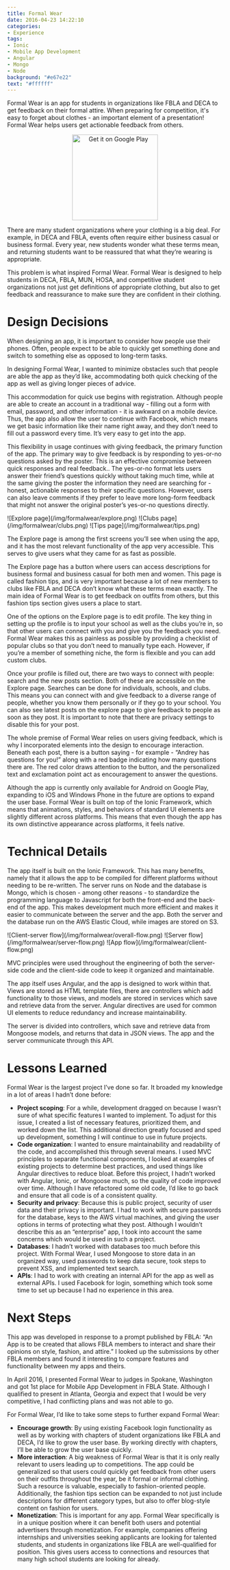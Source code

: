 ```yaml
---
title: Formal Wear
date: 2016-04-23 14:22:10
categories:
- Experience
tags:
- Ionic
- Mobile App Development
- Angular
- Mongo
- Node
background: "#e67e22"
text: "#ffffff"
---
```

Formal Wear is an app for students in organizations like FBLA and DECA to get feedback on their formal attire. When preparing for competition, it's easy to forget about clothes - an important element of a presentation! Formal Wear helps users get actionable feedback from others.
<!-- more -->
<div style="width: 100%; text-align: center;">
    <a href='https://play.google.com/store/apps/details?id=com.andrey.formalwear&utm_source=global_co&utm_medium=prtnr&utm_content=Mar2515&utm_campaign=PartBadge&pcampaignid=MKT-Other-global-all-co-prtnr-py-PartBadge-Mar2515-1'><img alt='Get it on Google Play' src='https://play.google.com/intl/en_us/badges/images/generic/en_badge_web_generic.png' style="width: 200px;"/></a>
</div>

There are many student organizations where your clothing is a big deal. For example, in DECA and FBLA, events often require either business casual or business formal. Every year, new students wonder what these terms mean, and returning students want to be reassured that what they’re wearing is appropriate.

This problem is what inspired Formal Wear. Formal Wear is designed to help students in DECA, FBLA, MUN, HOSA, and competitive student organizations not just get definitions of appropriate clothing, but also to get feedback and reassurance to make sure they are confident in their clothing.

# Design Decisions

When designing an app, it is important to consider how people use their phones. Often, people expect to be able to quickly get something done and switch to something else as opposed to long-term tasks.

In designing Formal Wear, I wanted to minimize obstacles such that people are able the app as they’d like, accommodating both quick checking of the app as well as giving longer pieces of advice.

This accommodation for quick use begins with registration. Although people are able to create an account in a traditional way - filling out a form with email, password, and other information - it is awkward on a mobile device. Thus, the app also allow the user to continue with Facebook, which means we get basic information like their name right away, and they don’t need to fill out a password every time. It’s very easy to get into the app.

This flexibility in usage continues with giving feedback, the primary function of the app. The primary way to give feedback is by responding to yes-or-no questions asked by the poster. This is an effective compromise between quick responses and real feedback.. The yes-or-no format lets users answer their friend’s questions quickly without taking much time, while at the same giving the poster the information they need are searching for - honest, actionable responses to their specific questions. However, users can also leave comments if they prefer to leave more long-form feedback that might not answer the original poster’s yes-or-no questions directly.

<div class="photos photos-500">
    ![Explore page](/img/formalwear/explore.png)
    ![Clubs page](/img/formalwear/clubs.png)
    ![Tips page](/img/formalwear/tips.png)
</div>

The Explore page is among the first screens you’ll see when using the app, and it has the most relevant functionality of the app very accessible. This serves to give users what they came for as fast as possible.

The Explore page has a button where users can access descriptions for business formal and business casual for both men and women. This page is called fashion tips, and is very important because a lot of new members to clubs like FBLA and DECA don’t know what these terms mean exactly. The main idea of Formal Wear is to get feedback on outfits from others, but this fashion tips section gives users a place to start.

One of the options on the Explore page is to edit profile. The key thing in setting up the profile is to input your school as well as the clubs you’re in, so that other users can connect with you and give you the feedback you need. Formal Wear makes this as painless as possible by providing a checklist of popular clubs so that you don’t need to manually type each. However, if you’re a member of something niche, the form is flexible and you can add custom clubs.

Once your profile is filled out, there are two ways to connect with people: search and the new posts section. Both of these are accessible on the Explore page. Searches can be done for individuals, schools, and clubs. This means you can connect with and give feedback to a diverse range of people, whether you know them personally or if they go to your school. You can also see latest posts on the explore page to give feedback to people as soon as they post. It is important to note that there are privacy settings to disable this for your post.

The whole premise of Formal Wear relies on users giving feedback, which is why I incorporated elements into the design to encourage interaction. Beneath each post, there is a button saying - for example - “Andrey has questions for you!” along with a red badge indicating how many questions there are. The red color draws attention to the button, and the personalized text and exclamation point act as encouragement to answer the questions.

Although the app is currently only available for Android on Google Play, expanding to iOS and Windows Phone in the future are options to expand the user base. Formal Wear is built on top of the Ionic Framework, which means that animations, styles, and behaviors of standard UI elements are slightly different across platforms. This means that even though the app has its own distinctive appearance across platforms, it feels native.

# Technical Details

The app itself is built on the Ionic Framework. This has many benefits, namely that it allows the app to be compiled for different platforms without needing to be re-written. The server runs on Node and the database is Mongo, which is chosen - among other reasons - to standardize the programming language to Javascript for both the front-end and the back-end of the app. This makes development much more efficient and makes it easier to communicate between the server and the app. Both the server and the database run on the AWS Elastic Cloud, while images are stored on S3.

<div class="photos photos-vertical photos-400">
    ![Client-server flow](/img/formalwear/overall-flow.png)
    ![Server flow](/img/formalwear/server-flow.png)
    ![App flow](/img/formalwear/client-flow.png)
</div>

MVC principles were used throughout the engineering of both the server-side code and the client-side code to keep it organized and maintainable.

The app itself uses Angular, and the app is designed to work within that. Views are stored as HTML template files, there are controllers which add functionality to those views, and models are stored in services which save and retrieve data from the server. Angular directives are used for common UI elements to reduce redundancy and increase maintainability.

The server is divided into controllers, which save and retrieve data from Mongoose models, and returns that data in JSON views. The app and the server communicate through this API.

# Lessons Learned

Formal Wear is the largest project I’ve done so far. It broaded my knowledge in a lot of areas I hadn’t done before:

*   **Project scoping**: For a while, development dragged on because I wasn’t sure of what specific features I wanted to implement. To adjust for this issue, I created a list of necessary features, prioritized them, and worked down the list. This additional direction greatly focused and sped up development, something I will continue to use in future projects.
*   **Code organization**: I wanted to ensure maintainability and readability of the code, and accomplished this through several means. I used MVC principles to separate functional components, I looked at examples of existing projects to determine best practices, and used things like Angular directives to reduce bloat. Before this project, I hadn’t worked with Angular, Ionic, or Mongoose much, so the quality of code improved over time. Although I have refactored some old code, I’d like to go back and ensure that all code is of a consistent quality.
*   **Security and privacy**: Because this is public project, security of user data and their privacy is important. I had to work with secure passwords for the database, keys to the AWS virtual machines, and giving the user options in terms of protecting what they post. Although I wouldn’t describe this as an “enterprise” app, I took into account the same concerns which would be used in such a project.
*   **Databases**: I hadn’t worked with databases too much before this project. With Formal Wear, I used Mongoose to store data in an organized way, used passwords to keep data secure, took steps to prevent XSS, and implemented text search.
*   **APIs**: I had to work with creating an internal API for the app as well as external APIs. I used Facebook for login, something which took some time to set up because I had no experience in this area.

# Next Steps

This app was developed in response to a prompt published by FBLA: “An App is to be created that allows FBLA members to interact and share their opinions on style, fashion, and attire.” I looked up the submissions by other FBLA members and found it interesting to compare features and functionality between my apps and theirs.

In April 2016, I presented Formal Wear to judges in Spokane, Washington and got 1st place for Mobile App Development in FBLA State. Although I qualified to present in Atlanta, Georgia and expect that I would be very competitive, I had conflicting plans and was not able to go.

For Formal Wear, I’d like to take some steps to further expand Formal Wear:

*   **Encourage growth**: By using existing Facebook login functionality as well as by working with chapters of student organizations like FBLA and DECA, I’d like to grow the user base. By working directly with chapters, I’ll be able to grow the user base quickly.
*   **More interaction**: A big weakness of Formal Wear is that it is only really relevant to users leading up to competitions. The app could be generalized so that users could quickly get feedback from other users on their outfits throughout the year, be it formal or informal clothing. Such a resource is valuable, especially to fashion-oriented people. Additionally, the fashion tips section can be expanded to not just include descriptions for different category types, but also to offer blog-style content on fashion for users.
*   **Monetization**: This is important for any app. Formal Wear specifically is in a unique position where it can benefit both users and potential advertisers through monetization. For example, companies offering internships and universities seeking applicants are looking for talented students, and students in organizations like FBLA are well-qualified for position. This gives users access to connections and resources that many high school students are looking for already.
